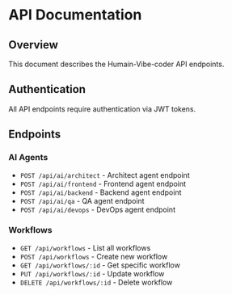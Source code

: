 # API Documentation

## Overview
This document describes the Humain-Vibe-coder API endpoints.

## Authentication
All API endpoints require authentication via JWT tokens.

## Endpoints

### AI Agents
- `POST /api/ai/architect` - Architect agent endpoint
- `POST /api/ai/frontend` - Frontend agent endpoint
- `POST /api/ai/backend` - Backend agent endpoint
- `POST /api/ai/qa` - QA agent endpoint
- `POST /api/ai/devops` - DevOps agent endpoint

### Workflows
- `GET /api/workflows` - List all workflows
- `POST /api/workflows` - Create new workflow
- `GET /api/workflows/:id` - Get specific workflow
- `PUT /api/workflows/:id` - Update workflow
- `DELETE /api/workflows/:id` - Delete workflow
